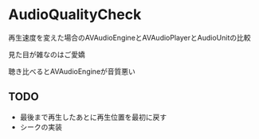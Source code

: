 # AudioQualityCheck
再生速度を変えた場合のAVAudioEngineとAVAudioPlayerとAudioUnitの比較

見た目が雑なのはご愛嬌

聴き比べるとAVAudioEngineが音質悪い

## TODO

* 最後まで再生したあとに再生位置を最初に戻す
* シークの実装

